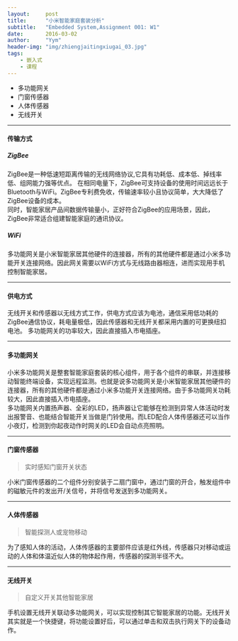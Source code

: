 ```yaml
---
layout:     post
title:      "小米智能家庭套装分析"
subtitle:   "Embedded System,Assignment 001: W1"
date:       2016-03-02
author:     "Yym"
header-img: "img/zhiengjaitingxiugai_03.jpg"
tags:
    - 嵌入式
    - 课程
---
```


* 多功能网关
* 门窗传感器
* 人体传感器
* 无线开关

***

#### 传输方式

##### ZigBee
ZigBee是一种低速短距离传输的无线网络协议,它具有功耗低、成本低、掉线率低、组网能力强等优点。
在相同电量下，ZigBee可支持设备的使用时间远远长于Bluetooth与WiFi。ZigBee专利费免收，传输速率较小且协议简单，大大降低了ZigBee设备的成本。  
同时，智能家居产品间数据传输量小，正好符合ZigBee的应用场景，因此，ZigBee非常适合组建智能家庭的通讯协议。

##### WiFi
多功能网关是小米智能家居其他硬件的连接器，所有的其他硬件都是通过小米多功能开关连接网络。因此网关需要以WiFi方式与无线路由器相连，进而实现用手机控制智能家居。
***

#### 供电方式
无线开关和传感器以无线方式工作，供电方式应该为电池，通信采用低功耗的ZigBee通信协议，耗电量极低，因此传感器和无线开关都采用内置的可更换纽扣电池。
多功能网关的功率较大，因此直接插入市电插座。
***

#### 多功能网关
小米多功能网关是整套智能家庭套装的核心组件，用于各个组件的串联，并连接移动智能终端设备，实现远程监测。也就是说多功能网关是小米智能家居其他硬件的连接器，所有的其他硬件都是通过小米多功能开关连接网络。由于多功能网关功耗较大，因此直接插入市电插座。  
多功能网关内置扬声器、全彩的LED，扬声器让它能够在检测到异常人体活动时发出报警音、也能结合智能开关当做是门铃使用。而LED配合人体传感器还可以当作小夜灯，检测到你起夜动作时网关的LED会自动点亮照明。
***

#### 门窗传感器
> 实时感知门窗开关状态  
  
小米门窗传感器的二个组件分别安装于二扇门窗中，通过门窗的开合，触发组件中的磁敏元件的发出开/关信号，并将信号发送到多功能网关。
***

#### 人体传感器
> 智能探测人或宠物移动  

为了感知人体的活动，人体传感器的主要部件应该是红外线，传感器只对移动或运动的人体和体温近似人体的物体起作用，传感器的探测半径不大。
***

#### 无线开关
> 自定义开关其他智能家居  

手机设置无线开关联动多功能网关，可以实现控制其它智能家居的功能。无线开关其实就是一个快捷键，将功能设置好后，可以通过单击和双击执行网关下的设备动作。